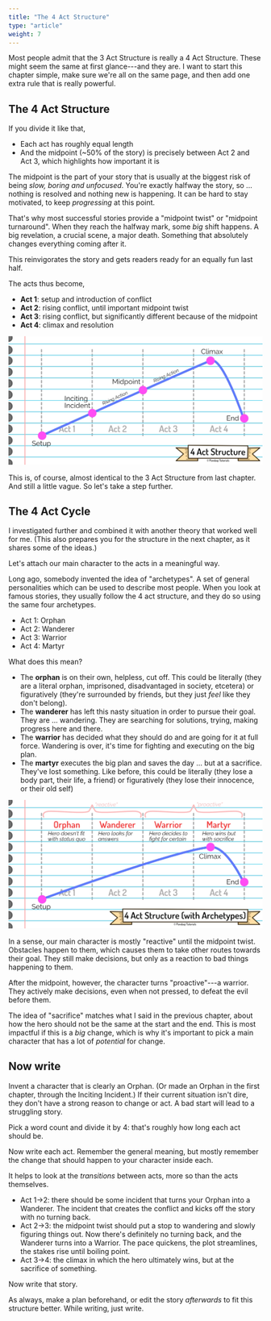 ```yaml
---
title: "The 4 Act Structure"
type: "article"
weight: 7
---
```


Most people admit that the 3 Act Structure is really a 4 Act Structure. These might seem the same at first glance---and they are. I want to start this chapter simple, make sure we're all on the same page, and then add one extra rule that is really powerful.

## The 4 Act Structure

If you divide it like that, 

* Each act has roughly equal length
* And the midpoint (~50% of the story) is precisely between Act 2 and Act 3, which highlights how important it is

The midpoint is the part of your story that is usually at the biggest risk of being _slow, boring and unfocused_. You're exactly halfway the story, so ... nothing is resolved and nothing new is happening. It can be hard to stay motivated, to keep _progressing_ at this point.

That's why most successful stories provide a "midpoint twist" or "midpoint turnaround". When they reach the halfway mark, some _big_ shift happens. A big revelation, a crucial scene, a major death. Something that absolutely changes everything coming after it.

This reinvigorates the story and gets readers ready for an equally fun last half.

The acts thus become,

* **Act 1**: setup and introduction of conflict
* **Act 2**: rising conflict, until important midpoint twist
* **Act 3**: rising conflict, but significantly different because of the midpoint
* **Act 4**: climax and resolution

![Visualization of the (simple) 4 Act Structure for storytelling.](four_act_structure.webp)

This is, of course, almost identical to the 3 Act Structure from last chapter. And still a little vague. So let's take a step further.

## The 4 Act Cycle

I investigated further and combined it with another theory that worked well for me. (This also prepares you for the structure in the next chapter, as it shares some of the ideas.)

Let's attach our main character to the acts in a meaningful way.

Long ago, somebody invented the idea of "archetypes". A set of general personalities which can be used to describe most people. When you look at famous stories, they usually follow the 4 act structure, and they do so using the same four archetypes.

* Act 1: Orphan
* Act 2: Wanderer
* Act 3: Warrior
* Act 4: Martyr

What does this mean?

* The **orphan** is on their own, helpless, cut off. This could be literally (they are a literal orphan, imprisoned, disadvantaged in society, etcetera) or figuratively (they're surrounded by friends, but they just _feel_ like they don't belong).
* The **wanderer** has left this nasty situation in order to pursue their goal. They are ... wandering. They are searching for solutions, trying, making progress here and there.
* The **warrior** has decided what they should do and are going for it at full force. Wandering is over, it's time for fighting and executing on the big plan.
* The **martyr** executes the big plan and saves the day ... but at a sacrifice. They've lost something. Like before, this could be literally (they lose a body part, their life, a friend) or figuratively (they lose their innocence, or their old self)

![Visualization of the 4 Act Structure using archetypes to describe how the character changes.](four_act_structure_advanced.webp)

In a sense, our main character is mostly "reactive" until the midpoint twist. Obstacles happen to them, which causes them to take other routes towards their goal. They still make decisions, but only as a reaction to bad things happening to them.

After the midpoint, however, the character turns "proactive"---a warrior. They actively make decisions, even when not pressed, to defeat the evil before them.

The idea of "sacrifice" matches what I said in the previous chapter, about how the hero should not be the same at the start and the end. This is most impactful if this is a _big_ change, which is why it's important to pick a main character that has a lot of _potential_ for change.

## Now write

Invent a character that is clearly an Orphan. (Or made an Orphan in the first chapter, through the Inciting Incident.) If their current situation isn't dire, they don't have a strong reason to change or act. A bad start will lead to a struggling story.

Pick a word count and divide it by 4: that's roughly how long each act should be.

Now write each act. Remember the general meaning, but mostly remember the change that should happen to your character inside each.

It helps to look at the _transitions_ between acts, more so than the acts themselves.

* Act 1->2: there should be some incident that turns your Orphan into a Wanderer. The incident that creates the conflict and kicks off the story with no turning back.
* Act 2->3: the midpoint twist should put a stop to wandering and slowly figuring things out. Now there's definitely no turning back, and the Wanderer turns into a Warrior. The pace quickens, the plot streamlines, the stakes rise until boiling point.
* Act 3->4: the climax in which the hero ultimately wins, but at the sacrifice of something.

Now write that story.

As always, make a plan beforehand, or edit the story _afterwards_ to fit this structure better. While writing, just write.